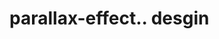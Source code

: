 # parallax-effect.. desgin                                                                                          
   
